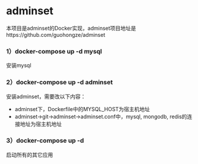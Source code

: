 # adminset
本项目是adminset的Docker实现，adminset项目地址是https://github.com/guohongze/adminset

### 1）docker-compose up -d mysql
安装mysql  
### 2）docker-compose up -d adminset
安装adminset，需要改以下内容：
* adminset下，Dockerfile中的MYSQL_HOST为宿主机地址
* adminset->git->adminset->adminset.conf中，mysql, mongodb, redis的连接地址为宿主机地址
### 3）docker-compose up -d  
启动所有的其它应用
